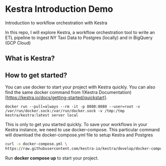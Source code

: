 # Kestra Introduction Demo
Introduction to workflow orchestration with Kestra


In this repo, I will explore Kestra, a workflow orchestration tool to write an ETL pipeline to ingest NY Taxi Data to Postgres (locally) and in BigQuery (GCP Cloud)

## What is Kestra?

## How to get started?
You can use docker to start your project with Kestra quickly. You can also find the same docker command from !(Kestra Documentation)[https://kestra.io/docs/getting-started/quickstart].

```docker
docker run --pull=always --rm -it -p 8080:8080 --user=root -v /var/run/docker.sock:/var/run/docker.sock -v /tmp:/tmp kestra/kestra:latest server local
```

This is only to get you started quickly. To save your workflows in your Kestra instance, we need to use docker-compose. This particular command will download the docker-compose.yml file to setup Kestra and Postgres

```bash
curl -o docker-compose.yml \
https://raw.githubusercontent.com/kestra-io/kestra/develop/docker-compose.yml
```

Run **docker compose up** to start your project.
